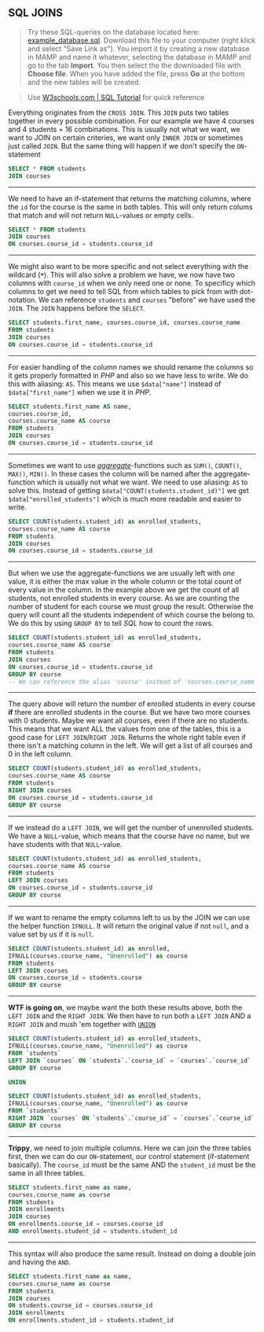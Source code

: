 ## SQL JOINS
>Try these SQL-queries on the database located here: [example_database.sql](https://raw.githubusercontent.com/mi-fed17/sql-example/master/example_database.sql). Download this file to your computer (right klick and select "Save Link as"). You import it by creating a new database in MAMP and name it whatever, selecting the database in MAMP and go to the tab **Import**. You then select the the downloaded file with **Choose file**. When you have added the file, press **Go** at the bottom and the new tables will be created.

> Use [W3schools.com | SQL Tutorial](https://www.w3schools.com/sql/default.asp) for quick reference


Everything originates from the `CROSS JOIN`. This `JOIN` puts two tables together in every possible combination. For our example we have 4 courses and 4 students = 16 combinations. This is usually not what we want, we want to JOIN on certain criteries, we want only `INNER JOIN` or sometimes just called `JOIN`. But the same thing will happen if we don't specify the `ON`-statement

```sql
SELECT * FROM students
JOIN courses
```

---

We need to have an if-statement that returns the matching columns, where the `id` for the course is the same in both tables. This will only return colums that match and will not return `NULL`-values or empty cells.

```sql
SELECT * FROM students
JOIN courses
ON courses.course_id = students.course_id
```

---

We might also want to be more specific and not select everything with the wildcard (**`*`**). This will also solve a problem we have, we now have two columns with `course_id` when we only need one or none. To specificy which columns to get we need to tell SQL from which tables to pick from with dot-notation. We can reference `students` and `courses` "before" we have used the `JOIN`. The `JOIN` happens before the `SELECT`.

```sql
SELECT students.first_name, courses.course_id, courses.course_name
FROM students
JOIN courses
ON courses.course_id = students.course_id
```

---
For easier handling of the column names we should rename the columns so it gets properly formatted in _PHP_ and also so we have less to write. We do this with aliasing: `AS`. This means we use `$data["name"]` instead of `$data["first_name"]` when we use it in _PHP_.

```sql
SELECT students.first_name AS name,
courses.course_id,
courses.course_name AS course
FROM students
JOIN courses
ON courses.course_id = students.course_id
```

---

Sometimes we want to use [*aggregate*](https://www.w3schools.com/sql/sql_count_avg_sum.asp)-functions such as `SUM()`, `COUNT()`, `MAX()`, `MIN()`. In these cases the column will be named after the aggregate-function which is usually not what we want. We need to use aliasing: `AS` to solve this. Instead of getting `$data["COUNT(students.student_id)"]` we get `$data["enrolled_students"]` which is much more readable and easier to write.

```sql
SELECT COUNT(students.student_id) as enrolled_students,
courses.course_name AS course 
FROM students
JOIN courses
ON courses.course_id = students.course_id
```

---

But when we use the aggregate-functions we are usually left with _one_ value, it is either the max value in the whole column or the total count of every value in the column. In the example above we get the count of all students, not enrolled students in every course. As we are counting the number of student for each course we must group the result. Otherwise the query will count all the students independent of which course the belong to. We do this by using `GROUP BY` to tell _SQL_ how to count the rows.

```sql
SELECT COUNT(students.student_id) as enrolled_students,
courses.course_name AS course 
FROM students
JOIN courses
ON courses.course_id = students.course_id
GROUP BY course
-- We can reference the alias 'course' instead of 'courses.course_name'
```

---

The query above will return the number of enrolled students in every course **if** there are enrolled students in the course. But we have two more courses with 0 students. Maybe we want all courses, even if there are no students. This means that we want ALL the values from one of the tables, this is a good case for `LEFT JOIN`/`RIGHT JOIN`. Returns the whole right table even if there isn't a matching column in the left. We will get a list of all courses and 0 in the left column.

```sql
SELECT COUNT(students.student_id) as enrolled_students,
courses.course_name AS course
FROM students
RIGHT JOIN courses
ON courses.course_id = students.course_id
GROUP BY course
```

---

If we instead do a `LEFT JOIN`, we will get the number of unenrolled students. We have a `NULL`-value, which means that the course have no name, but we have students with that `NULL`-value.

```sql
SELECT COUNT(students.student_id) as enrolled_students,
courses.course_name AS course
FROM students
LEFT JOIN courses
ON courses.course_id = students.course_id
GROUP BY course
```

---

If we want to rename the empty columns left to us by the JOIN we can use the helper function `IFNULL`. It will return the original value if not `null`, and a value set by us if it is `null`.

```sql
SELECT COUNT(students.student_id) as enrolled, 
IFNULL(courses.course_name, "Unenrolled") as course 
FROM students
LEFT JOIN courses
ON courses.course_id = students.course
GROUP BY course
```

---

**WTF is going on**, we maybe want the both these results above, both the `LEFT JOIN` and the `RIGHT JOIN`. We then have to run both a `LEFT JOIN` AND a `RIGHT JOIN` and mush 'em together with [`UNION`](https://www.w3schools.com/sql/sql_union.asp)

```sql
SELECT COUNT(students.student_id) as enrolled_students,
IFNULL(courses.course_name, "Unenrolled") as course 
FROM `students`
LEFT JOIN `courses` ON `students`.`course_id` = `courses`.`course_id`
GROUP BY course

UNION

SELECT COUNT(students.student_id) as enrolled_students,
IFNULL(courses.course_name, "Unenrolled") as course 
FROM `students`
RIGHT JOIN `courses` ON `students`.`course_id` = `courses`.`course_id`
GROUP BY course
```

---

**Trippy**, we need to join multiple columns. Here we can join the three tables first, then we can do our `ON`-statement, our control statement (if-statement basically). The `course_id` must be the same AND the `student_id` must be the same in all three tables.

```sql
SELECT students.first_name as name,
courses.course_name as course 
FROM students
JOIN enrollments
JOIN courses
ON enrollments.course_id = courses.course_id 
AND enrollments.student_id = students.student_id
```

---

This syntax will also produce the same result. Instead on doing a double join and having the `AND`.

```sql
SELECT students.first_name as name,
courses.course_name as course 
FROM students
JOIN courses
ON students.course_id = courses.course_id 
JOIN enrollments
ON enrollments.student_id = students.student_id
```



